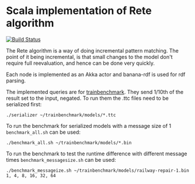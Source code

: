 # Scala implementation of Rete algorithm

[![Build Status](https://secure.travis-ci.org/wafle/project-work.png)](http://travis-ci.org/wafle/project-work)

The Rete algorithm is a way of doing incremental pattern matching. The point of it being incremental, is
that small changes to the model don't require full reevaluation, and hence can be done very quickly.

Each node is implemented as an Akka actor and banana-rdf is used for rdf parsing.

The implemented queries are for [trainbenchmark](https://github.com/FTSRG/trainbenchmark). They send 1/10th
of the result set to the input, negated. To run them the .ttc files need to be serialized first:

```
./serializer ~/trainbenchmark/models/*.ttc
```

To run the benchmark for serialized models  with a message size of 1 ```benchmark_all.sh``` can be used:

```
./benchmark_all.sh ~/trainbenchmark/models/*.bin
```

To run the benchmark to test the runtime difference with different message times ```benchmark_messagesize.sh``` can be used:

```
./benchmark_messageize.sh ~/trainbenchmark/models/railway-repair-1.bin 1, 4, 8, 16, 32, 64
```

